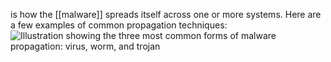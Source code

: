 is how the [[malware]] spreads itself across one or more systems. Here are a few examples of common propagation techniques:
![Illustration showing the three most common forms of malware propagation: virus, worm, and trojan](https://learn.microsoft.com/en-us/training/wwl-sci/describe-basic-cybersecurity-threats-attacks-mitigations/media/worms-virus-trojan-v3.png)

